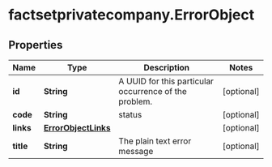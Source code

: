 # factsetprivatecompany.ErrorObject

## Properties

Name | Type | Description | Notes
------------ | ------------- | ------------- | -------------
**id** | **String** | A UUID for this particular occurrence of the problem. | [optional] 
**code** | **String** | status | [optional] 
**links** | [**ErrorObjectLinks**](ErrorObjectLinks.md) |  | [optional] 
**title** | **String** | The plain text error message | [optional] 


